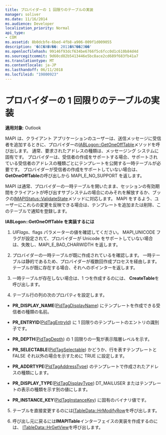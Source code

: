 ```yaml
---
title: プロバイダーの 1 回限りのテーブルの実装
manager: soliver
ms.date: 11/16/2014
ms.audience: Developer
localization_priority: Normal
api_type:
- COM
ms.assetid: 8b0dcbfe-6bed-4fb8-a906-009f1d009055
description: '�ŏI�X�V��: 2011�N7��23��'
ms.openlocfilehash: 99146f93dcf634be6766f5c6fcc0d1c610b84d4d
ms.sourcegitcommit: 9d60cd82b5413446e5bc8ace2cd689f683fb41a7
ms.translationtype: MT
ms.contentlocale: ja-JP
ms.lasthandoff: 06/11/2018
ms.locfileid: "19800923"
---
```

# <a name="implementing-a-provider-one-off-table"></a>プロバイダーの 1 回限りのテーブルの実装

  
  
**適用対象**: Outlook 
  
MAPI は、クライアント アプリケーションのユーザーは、送信メッセージに受信者を追加するときに、プロバイダーの[IABLogon::GetOneOffTable](iablogon-getoneofftable.md)メソッドを呼び出します。 通常、要求されたアドレスの種類は、メッセージング システムに固有です。 プロバイダーは、受信者の作成をサポートする場合、サポートされている受信者のアドレスの種類ごとにテンプレートを公開する一時テーブルが必要です。 プロバイダーが受信者の作成をサポートしていない場合は、 **GetOneOffTable**の呼び出しから MAPI_E_NO_SUPPORT を返します。 
  
MAPI は通常、プロバイダーの一時テーブルを開いたまま、セッションの有効期間をクライアントが呼び出すサブシステムの場合にのみそれを解放するか、ブックの[IMAPIStatus::ValidateState](imapistatus-validatestate.md)メソッドに対応します。 MAPI をするよう、ユーザーにこれらの変更を反映できる場合は、テンプレートを追加または削除、このテーブルで通知を登録します。 
  
 **IABLogon::GetOneOffTable を実装するには**
  
1. _UlFlags_、flags パラメーターの値を確認してください。 MAPI_UNICODE フラグが設定されて、プロバイダーが Unicode をサポートしていない場合は、失敗し、MAPI_E_BAD_CHARWIDTH を返します。 
    
2. プロバイダーの一時テーブルが既に作成されているを確認します。 一時テーブルは静的であるため、プロバイダーが複数回作成プロセスを経由します。 テーブルが既に存在する場合、それへのポインターを返します。 
    
3. 一時テーブルが存在しない場合は、1 つを作成するのには、 **CreateTable**を呼び出します。 
    
4. テーブル行の列の次のプロパティを設定します。
    
  - **PR_DISPLAY_NAME**([PidTagDisplayName](pidtagdisplayname-canonical-property.md)) にテンプレートを作成できる受信者の種類の名前。 
    
  - **PR_ENTRYID**([PidTagEntryId](pidtagentryid-canonical-property.md)) に 1 回限りのテンプレートのエントリの識別子です。
    
  - **PR_DEPTH**([PidTagDepth](pidtagdepth-canonical-property.md)) の 1 回限りの一覧が表示階層レベルを示す。
    
  - **PR_SELECTABLE**([PidTagSelectable](pidtagselectable-canonical-property.md)) かどうか、行を表すテンプレートと FALSE それ以外の場合を示すために TRUE に設定します。
    
  - **PR_ADDRTYPE**([PidTagAddressType](pidtagaddresstype-canonical-property.md)) のテンプレートで作成されたアドレスの種類にします。
    
  - **PR_DISPLAY_TYPE**([PidTagDisplayType](pidtagdisplaytype-canonical-property.md)) DT_MAILUSER またはテンプレートの表示の種類を示す別の値にします。
    
  - **PR_INSTANCE_KEY**([PidTagInstanceKey](pidtaginstancekey-canonical-property.md)) に固有のバイナリ値です。 
    
5. テーブルを直接変更するのには[ITableData::HrModifyRow](itabledata-hrmodifyrow.md)を呼び出します。 
    
6. 呼び出し元に戻るには**IMAPITable**インターフェイスの実装を作成するのには、 [ITableData::HrGetView](itabledata-hrgetview.md)を呼び出します。 
    

